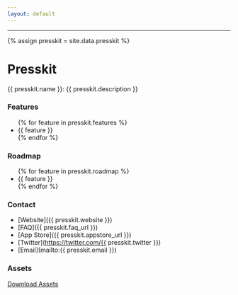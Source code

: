 ```yaml
---
layout: default
---
```


***

{% assign presskit = site.data.presskit %}

# Presskit

{{ presskit.name }}: {{ presskit.description }}

### Features

<ul>
  {% for feature in presskit.features %}
    <li>{{ feature }}</li>
  {% endfor %}
</ul>

### Roadmap

<ul>
  {% for feature in presskit.roadmap %}
    <li>{{ feature }}</li>
  {% endfor %}
</ul>

### Contact

- [Website]({{ presskit.website }})
- [FAQ]({{ presskit.faq_url }})
- [App Store]({{ presskit.appstore_url }})
- [Twitter](https://twitter.com/{{ presskit.twitter }})
- [Email](mailto:{{ presskit.email }})

### Assets

<a href="{{ presskit.assets_url }}" class="button">Download Assets</a>
